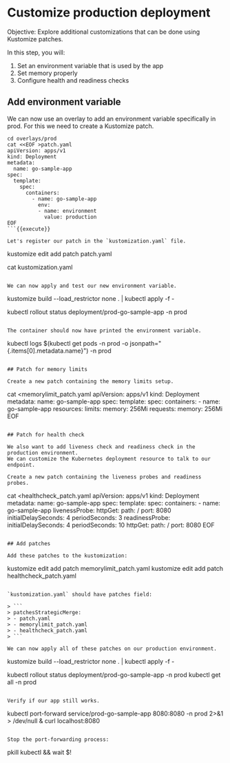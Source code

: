 # Customize production deployment

Objective:
Explore additional customizations that can be done using Kustomize patches.

In this step, you will:
1. Set an environment variable that is used by the app
2. Set memory properly
3. Configure health and readiness checks

## Add environment variable

We can now use an overlay to add an environment variable specifically in prod.
For this we need to create a Kustomize patch.

```
cd overlays/prod
cat <<EOF >patch.yaml
apiVersion: apps/v1
kind: Deployment
metadata:
  name: go-sample-app
spec:
  template:
    spec:
      containers:
        - name: go-sample-app
          env:
          - name: environment
            value: production
EOF
```{{execute}}

Let's register our patch in the `kustomization.yaml` file.

```
kustomize edit add patch patch.yaml

cat kustomization.yaml
```{{execute}}

We can now apply and test our new environment variable.

```
kustomize build --load_restrictor none . | kubectl apply -f -

kubectl rollout status deployment/prod-go-sample-app -n prod
```{{execute}}

The container should now have printed the environment variable.

```
kubectl logs $(kubectl get pods -n prod -o jsonpath="{.items[0].metadata.name}") -n prod
```{{execute}}

## Patch for memory limits

Create a new patch containing the memory limits setup.

```
cat <<EOF >memorylimit_patch.yaml
apiVersion: apps/v1
kind: Deployment
metadata:
  name: go-sample-app
spec:
  template:
    spec:
      containers:
        - name: go-sample-app
          resources:
            limits:
              memory: 256Mi
            requests:
              memory: 256Mi
EOF
```{{execute}}

## Patch for health check

We also want to add liveness check and readiness check in the production environment.
We can customize the Kubernetes deployment resource to talk to our endpoint.

Create a new patch containing the liveness probes and readiness probes.

```
cat <<EOF >healthcheck_patch.yaml
apiVersion: apps/v1
kind: Deployment
metadata:
  name: go-sample-app
spec:
  template:
    spec:
      containers:
        - name: go-sample-app
          livenessProbe:
            httpGet:
              path: /
              port: 8080
            initialDelaySeconds: 4
            periodSeconds: 3
          readinessProbe:
            initialDelaySeconds: 4
            periodSeconds: 10
            httpGet:
              path: /
              port: 8080
EOF
```{{execute}}

## Add patches

Add these patches to the kustomization:

```
kustomize edit add patch memorylimit_patch.yaml
kustomize edit add patch healthcheck_patch.yaml
```{{execute}}

`kustomization.yaml` should have patches field:

> ```
> patchesStrategicMerge:
> - patch.yaml
> - memorylimit_patch.yaml
> - healthcheck_patch.yaml
> ```

We can now apply all of these patches on our production environment.

```
kustomize build --load_restrictor none . | kubectl apply -f -

kubectl rollout status deployment/prod-go-sample-app -n prod
kubectl get all -n prod
```{{execute}}

Verify if our app still works.

```
kubectl port-forward service/prod-go-sample-app 8080:8080 -n prod 2>&1 > /dev/null &
curl localhost:8080
```{{execute}}

Stop the port-forwarding process:
```
pkill kubectl && wait $!
```{{execute}}

